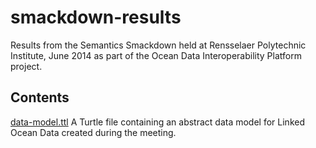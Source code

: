 smackdown-results
=================

Results from the Semantics Smackdown held at Rensselaer Polytechnic Institute, June 2014 as part of the Ocean Data Interoperability Platform project.

Contents
--------
[data-model.ttl](https://github.com/LinkedOceanData/smackdown-results/blob/master/data_model.ttl) A Turtle file containing an abstract data model for Linked Ocean Data created during the meeting.
